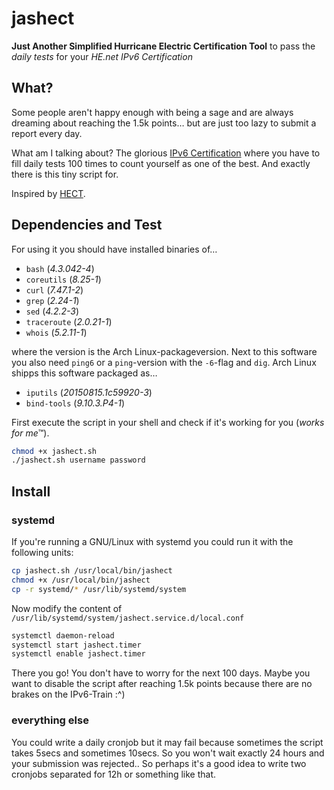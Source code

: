 # jashect
**Just Another Simplified Hurricane Electric Certification Tool** to pass the *daily tests* for your *HE.net IPv6 Certification*

## What?
Some people aren't happy enough with being a sage and are always dreaming about reaching the 1.5k points… but are just too lazy to submit a report every day.

What am I talking about? The glorious [IPv6 Certification](https://ipv6.he.net/certification/) where you have to fill daily tests 100 times to count yourself as one of the best. And exactly there is this tiny script for.

Inspired by [HECT](https://github.com/tactmaster/HECT).


## Dependencies and Test
For using it you should have installed binaries of…

* `bash` (*4.3.042-4*)
* `coreutils` (*8.25-1*)
* `curl` (*7.47.1-2*)
* `grep` (*2.24-1*)
* `sed` (*4.2.2-3*)
* `traceroute` (*2.0.21-1*)
* `whois` (*5.2.11-1*)

where the version is the Arch Linux-packageversion.
Next to this software you also need `ping6` or a `ping`-version with the `-6`-flag and `dig`.
Arch Linux shipps this software packaged as…

* `iputils` (*20150815.1c59920-3*)
* `bind-tools` (*9.10.3.P4-1*)

First execute the script in your shell and check if it's working for you (*works for me*™).

```bash
chmod +x jashect.sh
./jashect.sh username password
```


## Install
### systemd
If you're running a GNU/Linux with systemd you could run it with the following units:

```bash
cp jashect.sh /usr/local/bin/jashect
chmod +x /usr/local/bin/jashect
cp -r systemd/* /usr/lib/systemd/system
```

Now modify the content of `/usr/lib/systemd/system/jashect.service.d/local.conf`

```bash
systemctl daemon-reload
systemctl start jashect.timer
systemctl enable jashect.timer
```

There you go! You don't have to worry for the next 100 days. Maybe you want to disable the script after reaching 1.5k points because there are no brakes on the IPv6-Train :^)

### everything else
You could write a daily cronjob but it may fail because sometimes the script takes 5secs and sometimes 10secs. So you won't wait exactly 24 hours and your submission was rejected.. So perhaps it's a good idea to write two cronjobs separated for 12h or something like that.

